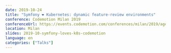 ```yaml
---
date: 2019-10-24
title: "Symfony ❤︎ Kubernetes: dynamic feature-review environments"
conference: Codemotion Milan 2019
conferenceUrl: https://events.codemotion.com/conferences/milan/2019/agenda/
location: Milan
slides: 2019-10-symfony-loves-k8s-codemotion
language: en
categories: ["Talks"]
---
```

